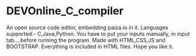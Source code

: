# DEVOnline_C_compiler
An open source code editor, embedding paiza.io in it. 
Languages supported:- C,Java,Python.
You have to put your inputs manually, in input tab....before running the program.
Made with HTML,CSS,JS and BOOTSTRAP. Everything is included in HTML files.
Hope you like it.
